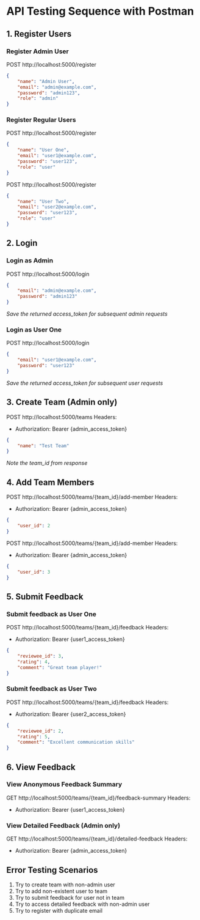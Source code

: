 # API Testing Sequence with Postman

## 1. Register Users
### Register Admin User
POST http://localhost:5000/register
```json
{
    "name": "Admin User",
    "email": "admin@example.com",
    "password": "admin123",
    "role": "admin"
}
```

### Register Regular Users
POST http://localhost:5000/register
```json
{
    "name": "User One",
    "email": "user1@example.com",
    "password": "user123",
    "role": "user"
}
```

POST http://localhost:5000/register
```json
{
    "name": "User Two",
    "email": "user2@example.com",
    "password": "user123",
    "role": "user"
}
```

## 2. Login
### Login as Admin
POST http://localhost:5000/login
```json
{
    "email": "admin@example.com",
    "password": "admin123"
}
```
*Save the returned access_token for subsequent admin requests*

### Login as User One
POST http://localhost:5000/login
```json
{
    "email": "user1@example.com",
    "password": "user123"
}
```
*Save the returned access_token for subsequent user requests*

## 3. Create Team (Admin only)
POST http://localhost:5000/teams
Headers:
- Authorization: Bearer {admin_access_token}
```json
{
    "name": "Test Team"
}
```
*Note the team_id from response*

## 4. Add Team Members
POST http://localhost:5000/teams/{team_id}/add-member
Headers:
- Authorization: Bearer {admin_access_token}
```json
{
    "user_id": 2
}
```

POST http://localhost:5000/teams/{team_id}/add-member
Headers:
- Authorization: Bearer {admin_access_token}
```json
{
    "user_id": 3
}
```

## 5. Submit Feedback
### Submit feedback as User One
POST http://localhost:5000/teams/{team_id}/feedback
Headers:
- Authorization: Bearer {user1_access_token}
```json
{
    "reviewee_id": 3,
    "rating": 4,
    "comment": "Great team player!"
}
```

### Submit feedback as User Two
POST http://localhost:5000/teams/{team_id}/feedback
Headers:
- Authorization: Bearer {user2_access_token}
```json
{
    "reviewee_id": 2,
    "rating": 5,
    "comment": "Excellent communication skills"
}
```

## 6. View Feedback
### View Anonymous Feedback Summary
GET http://localhost:5000/teams/{team_id}/feedback-summary
Headers:
- Authorization: Bearer {user1_access_token}

### View Detailed Feedback (Admin only)
GET http://localhost:5000/teams/{team_id}/detailed-feedback
Headers:
- Authorization: Bearer {admin_access_token}

## Error Testing Scenarios
1. Try to create team with non-admin user
2. Try to add non-existent user to team
3. Try to submit feedback for user not in team
4. Try to access detailed feedback with non-admin user
5. Try to register with duplicate email
